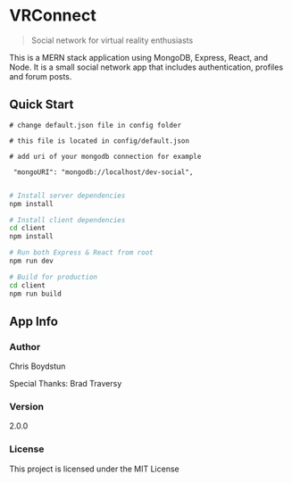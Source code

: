 # VRConnect

> Social network for virtual reality enthusiasts

This is a MERN stack application using MongoDB, Express, React, and Node. It is a small social network app that includes authentication, profiles and forum posts.

## Quick Start

```
# change default.json file in config folder

# this file is located in config/default.json

# add uri of your mongodb connection for example

 "mongoURI": "mongodb://localhost/dev-social",
 
```

```bash
# Install server dependencies
npm install

# Install client dependencies
cd client
npm install

# Run both Express & React from root
npm run dev

# Build for production
cd client
npm run build
```

## App Info

### Author

Chris Boydstun


Special Thanks:
Brad Traversy

### Version

2.0.0

### License

This project is licensed under the MIT License
